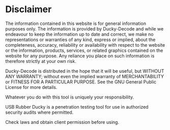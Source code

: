 # Disclaimer #
The information contained in this website is for general information purposes only. The information is provided by Ducky-Decode and while we endeavour to keep the information up to date and correct, we make no representations or warranties of any kind, express or implied, about the completeness, accuracy, reliability or availability with respect to the website or the information, products, services, or related graphics contained on the website for any purpose. Any reliance you place on such information is therefore strictly at your own risk.

Ducky-Decode is distributed in the hope that it will be useful, but WITHOUT ANY WARRANTY; without even the implied warranty of MERCHANTABILITY or FITNESS FOR A PARTICULAR PURPOSE. See the GNU General Public License for more details.

Whatever you do with this tool is uniquely your responsibility.

USB Rubber Ducky is a penetration testing tool for use in authorized security audits where permitted.

Check laws and obtain client permission before using.